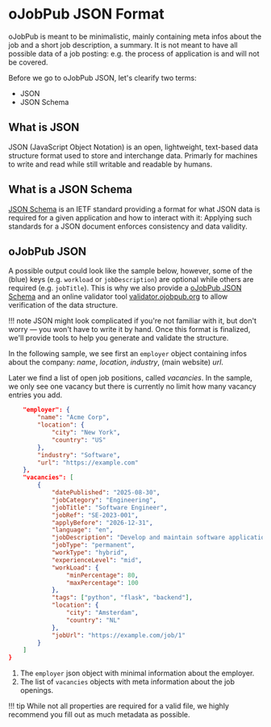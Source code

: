# oJobPub JSON Format

oJobPub is meant to be minimalistic, mainly containing meta infos about the job and a short job description, a summary. It is not meant to have all possible data of a job posting: e.g. the process of application is and will not be covered.

Before we go to oJobPub JSON, let's clearify two terms:

- JSON
- JSON Schema

## What is JSON

JSON (JavaScript Object Notation) is an open, lightweight, text-based data structure format used to store and interchange data. Primarly for machines to write and read while still writable and readable by humans. 

## What is a JSON Schema

[JSON Schema](https://json-schema.org) is an IETF standard providing a format for what JSON data is required for a given application and how to interact with it: Applying such standards for a JSON document enforces consistency and data validity.

## oJobPub JSON

A possible output could look like the sample below, however, some of the (blue) keys (e.g. `workload` or `jobDescription`) are optional while others are required (e.g. `jobTitle`). This is why we also provide a [oJobPub JSON Schema](https://raw.githubusercontent.com/ojobpub/schema/refs/heads/main/v1/ojobpub.json) and an online validator tool [validator.ojobpub.org](https://validator.ojobpub.org) to allow verification of the data structure.


!!! note
    JSON might look complicated if you're not familiar with it, but don't worry — you won't have to write it by hand. Once this format is finalized, we'll provide tools to help you generate and validate the structure.

In the following sample, we see first an `employer` object containing infos about the company: *name*, *location*, *industry*, (main website) *url*. 

Later we find a list of open job positions, called *vacancies*. In the sample, we only see one vacancy but there is currently no limit how many vacancy entries you add. 

```json
    "employer": {
        "name": "Acme Corp",
        "location": {
            "city": "New York",
            "country": "US"
        },
        "industry": "Software",
        "url": "https://example.com"
    },
    "vacancies": [
        {
            "datePublished": "2025-08-30",
            "jobCategory": "Engineering",
            "jobTitle": "Software Engineer",
            "jobRef": "SE-2023-001",
            "applyBefore": "2026-12-31",
            "language": "en",
            "jobDescription": "Develop and maintain software applications.",
            "jobType": "permanent",
            "workType": "hybrid",
            "experienceLevel": "mid",
            "workLoad": {
                "minPercentage": 80,
                "maxPercentage": 100
            },
            "tags": ["python", "flask", "backend"],
            "location": {
                "city": "Amsterdam",
                "country": "NL"
            },
            "jobUrl": "https://example.com/job/1"
        }
    ]
}
```

1. The `employer` json object with minimal information about the employer.
2. The list of `vacancies` objects with meta information about the job openings.

!!! tip 
    While not all properties are required for a valid file, we highly recommend you fill out as much metadata as possible.
